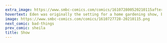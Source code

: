 ```yaml
---
extra_image: https://www.smbc-comics.com/comics/161072800520210115after.png
hovertext: Eden was originally the setting for a home gardening show, but as anyone can see the whole thing has just been a plea for ratings during the last 6,000 years.
image: https://www.smbc-comics.com/comics/1610727728-20210115.png
next_comic: bad-things
prev_comic: sheila
title: Show
---
```


